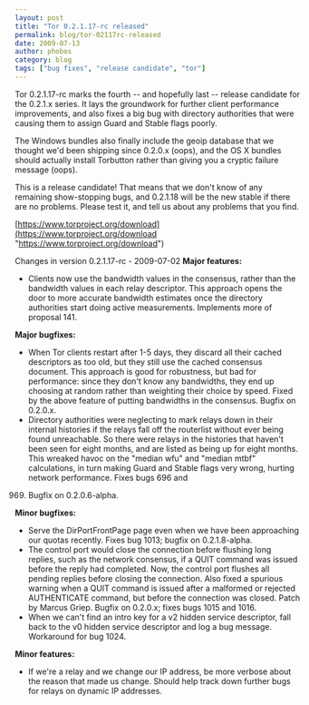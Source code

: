 ```yaml
---
layout: post
title: "Tor 0.2.1.17-rc released"
permalink: blog/tor-02117rc-released
date: 2009-07-13
author: phobos
category: blog
tags: ["bug fixes", "release candidate", "tor"]
---
```


Tor 0.2.1.17-rc marks the fourth -- and hopefully last -- release
candidate for the 0.2.1.x series. It lays the groundwork for further
client performance improvements, and also fixes a big bug with directory
authorities that were causing them to assign Guard and Stable flags
poorly.

The Windows bundles also finally include the geoip database that we
thought we'd been shipping since 0.2.0.x (oops), and the OS X bundles
should actually install Torbutton rather than giving you a cryptic
failure message (oops).

This is a release candidate! That means that we don't know of any
remaining show-stopping bugs, and 0.2.1.18 will be the new stable if
there are no problems. Please test it, and tell us about any problems
that you find.

[https://www.torproject.org/download](https://www.torproject.org/download "https://www.torproject.org/download")

Changes in version 0.2.1.17-rc - 2009-07-02
**Major features:**

- Clients now use the bandwidth values in the consensus, rather than
 the bandwidth values in each relay descriptor. This approach opens
 the door to more accurate bandwidth estimates once the directory
 authorities start doing active measurements. Implements more of
 proposal 141.

**Major bugfixes:**

- When Tor clients restart after 1-5 days, they discard all their
 cached descriptors as too old, but they still use the cached
 consensus document. This approach is good for robustness, but
 bad for performance: since they don't know any bandwidths, they
 end up choosing at random rather than weighting their choice by
 speed. Fixed by the above feature of putting bandwidths in the
 consensus. Bugfix on 0.2.0.x.
- Directory authorities were neglecting to mark relays down in their
 internal histories if the relays fall off the routerlist without
 ever being found unreachable. So there were relays in the histories
 that haven't been seen for eight months, and are listed as being
 up for eight months. This wreaked havoc on the "median wfu"
 and "median mtbf" calculations, in turn making Guard and Stable
 flags very wrong, hurting network performance. Fixes bugs 696 and
 969. Bugfix on 0.2.0.6-alpha.

**Minor bugfixes:**

- Serve the DirPortFrontPage page even when we have been approaching
 our quotas recently. Fixes bug 1013; bugfix on 0.2.1.8-alpha.
- The control port would close the connection before flushing long
 replies, such as the network consensus, if a QUIT command was issued
 before the reply had completed. Now, the control port flushes all
 pending replies before closing the connection. Also fixed a spurious
 warning when a QUIT command is issued after a malformed or rejected
 AUTHENTICATE command, but before the connection was closed. Patch
 by Marcus Griep. Bugfix on 0.2.0.x; fixes bugs 1015 and 1016.
- When we can't find an intro key for a v2 hidden service descriptor,
 fall back to the v0 hidden service descriptor and log a bug message.
 Workaround for bug 1024.

**Minor features:**

- If we're a relay and we change our IP address, be more verbose
 about the reason that made us change. Should help track down
 further bugs for relays on dynamic IP addresses.

